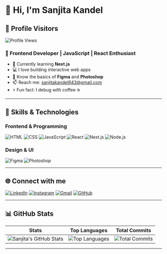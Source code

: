# 👋 Hi, I'm Sanjita Kandel
   
## 👀 Profile Visitors

![Profile Views](https://komarev.com/ghpvc/?username=sanjitakandel&color=0e75b6&style=flat-square)

### 🚀 Frontend Developer | JavaScript | React Enthusiast

- 🌱 Currently learning **Next.js**  
- 💻 I love building interactive web apps  
- 🎨 Know the basics of **Figma** and **Photoshop**  
- 📫 Reach me: [sanjitakandel643@gmail.com](mailto:sanjitakandel643@gmail.com)  
- ⚡ Fun fact: I debug with coffee ☕

---

## 🔧 Skills & Technologies

### Frontend & Programming
![HTML](https://img.shields.io/badge/HTML-E34F26?style=for-the-badge&logo=html5&logoColor=white)
![CSS](https://img.shields.io/badge/CSS-1572B6?style=for-the-badge&logo=css3&logoColor=white)
![JavaScript](https://img.shields.io/badge/JavaScript-F7DF1E?style=for-the-badge&logo=javascript&logoColor=black)
![React](https://img.shields.io/badge/React-61DAFB?style=for-the-badge&logo=react&logoColor=black)
![Next.js](https://img.shields.io/badge/Next.js-000000?style=for-the-badge&logo=next.js&logoColor=white)
![Node.js](https://img.shields.io/badge/Node.js-339933?style=for-the-badge&logo=node.js&logoColor=white)

### Design & UI
![Figma](https://img.shields.io/badge/Figma-F24E1E?style=for-the-badge&logo=figma&logoColor=white)
![Photoshop](https://img.shields.io/badge/Photoshop-31A8FF?style=for-the-badge&logo=adobe-photoshop&logoColor=white)

---

## 🌐 Connect with me

[![LinkedIn](https://img.shields.io/badge/LinkedIn-0A66C2?style=for-the-badge&logo=linkedin&logoColor=white)](https://linkedin.com/in/sanjita)
[![Instagram](https://img.shields.io/badge/Instagram-E4405F?style=for-the-badge&logo=instagram&logoColor=white)](https://www.instagram.com/sanjita.kandel.75/)
[![Gmail](https://img.shields.io/badge/Gmail-D14836?style=for-the-badge&logo=gmail&logoColor=white)](mailto:sqanjitakandel643@gmail.com)
[![GitHub](https://img.shields.io/badge/GitHub-181717?style=for-the-badge&logo=github&logoColor=white)](https://github.com/sanjitakandel)

---

## 📊 GitHub Stats

| Stats | Top Languages | Total Commits |
|-------|---------------|---------------|
| ![Sanjita's GitHub Stats](https://github-readme-stats.vercel.app/api?username=sanjitakandel&show_icons=true&theme=tokyonight&count_private=true) | ![Top Languages](https://github-readme-stats.vercel.app/api/top-langs/?username=sanjitakandel&layout=compact&theme=tokyonight) | ![Total Commits](https://img.shields.io/badge/Total_Commits-7-blue) |

---

